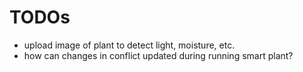 # TODOs
- upload image of plant to detect light, moisture, etc.
- how can changes in conflict updated during running smart plant?
